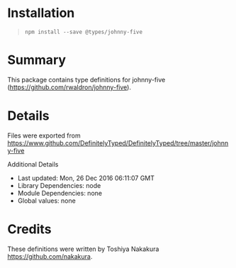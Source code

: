 # Installation
> `npm install --save @types/johnny-five`

# Summary
This package contains type definitions for johnny-five (https://github.com/rwaldron/johnny-five).

# Details
Files were exported from https://www.github.com/DefinitelyTyped/DefinitelyTyped/tree/master/johnny-five

Additional Details
 * Last updated: Mon, 26 Dec 2016 06:11:07 GMT
 * Library Dependencies: node
 * Module Dependencies: none
 * Global values: none

# Credits
These definitions were written by Toshiya Nakakura <https://github.com/nakakura>.
